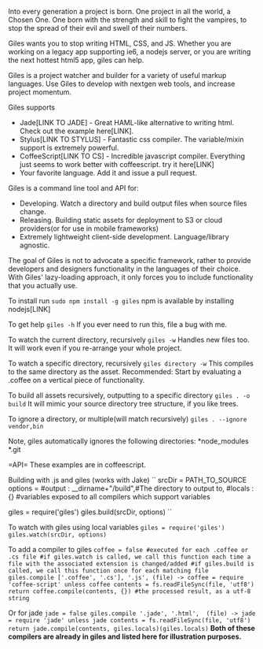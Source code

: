 Into every generation a project is born.  One project in all the world, a Chosen One.  One born with the strength and skill
to fight the vampires, to stop the spread of their evil and swell of their numbers.

Giles wants you to stop writing HTML, CSS, and JS.  Whether you are working on
a legacy app supporting ie6, a nodejs server, or you are writing the next hottest html5 app, giles can help.

Giles is a project watcher and builder for a variety of useful markup languages.  Use Giles to develop with 
nextgen web tools, and increase project momentum.

Giles supports
* Jade[LINK TO JADE] - Great HAML-like alternative to writing html.  Check out the example here[LINK].
* Stylus[LINK TO STYLUS] - Fantastic css compiler.  The variable/mixin support is extremely powerful.
* CoffeeScript[LINK TO CS] - Incredible javascript compiler.  Everything just seems to work better with coffeescript. 
  try it here[LINK]
* Your favorite language.  Add it and issue a pull request.

Giles is a command line tool and API for:
* Developing.  Watch a directory and build output files when source files change.
* Releasing.  Building static assets for deployment to S3 or cloud providers(or for use in mobile frameworks)
* Extremely lightweight client-side development.  Language/library agnostic.

The goal of Giles is not to advocate a specific framework, rather to provide developers and designers
functionality in the languages of their choice.  With Giles' lazy-loading approach, it only forces you to include
functionality that you actually use.

To install run `sudo npm install -g giles`
npm is available by installing nodejs[LINK]

To get help `giles -h`
If you ever need to run this, file a bug with me.

To watch the current directory, recursively `giles -w`
Handles new files too.  It will work even if you re-arrange your whole project.

To watch a specific directory, recursively `giles directory -w`
This compiles to the same directory as the asset.  Recommended: Start 
by evaluating a .coffee on a vertical piece of functionality.

To build all assets recursively, outputting to a specific directory `giles . -o build`
It will mimic your source directory tree structure, if you like trees.

To ignore a directory, or multiple(will match recursively) `giles . --ignore vendor,bin`

Note, giles automatically ignores the following directories:
*node_modules
*.git



=API=
These examples are in coffeescript.

Building with .js and giles (works with Jake)
``
  srcDir = PATH_TO_SOURCE
  options = 
    #output : __dirname+"/build",#The directory to output to,
    #locals : {} #variables exposed to all compilers which support variables
  
  giles = require('giles')
  giles.build(srcDir, options)
``


To watch with giles using local variables
``
  giles = require('giles')
  giles.watch(srcDir, options)
``

To add a compiler to giles
``
 coffee = false
 #executed for each .coffee or .cs file
 #if giles.watch is called, we call this function each time a file with the associated extension is changed/added
 #if giles.build is called, we call this function once for each matching file
 giles.compile ['.coffee', '.cs'], '.js', (file) ->
   coffee = require 'coffee-script' unless coffee
   contents = fs.readFileSync(file, 'utf8')
   return coffee.compile(contents, {}) #the processed result, as a utf-8 string
``

Or for jade
``
 jade = false
 giles.compile '.jade', '.html',  (file) ->
   jade = require 'jade' unless jade
   contents = fs.readFileSync(file, 'utf8')
   return jade.compile(contents, giles.locals)(giles.locals)
``
**Both of these compilers are already in giles and listed here for illustration purposes.**

